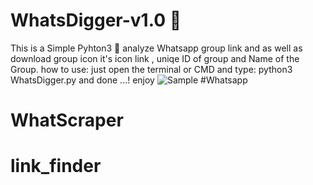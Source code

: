 
# WhatsDigger-v1.0 🧰
This is a Simple Pyhton3 🐍 analyze Whatsapp group link and as well as download group icon it's icon link , uniqe ID of group and Name of the Group.
how to use:
just open the terminal or CMD and type:
python3 WhatsDigger.py
and done ...! enjoy
![Sample](https://user-images.githubusercontent.com/75201919/124554571-1ba58580-de04-11eb-85a5-8c0c6695afa4.png)
#Whatsapp
# WhatScraper
# link_finder
